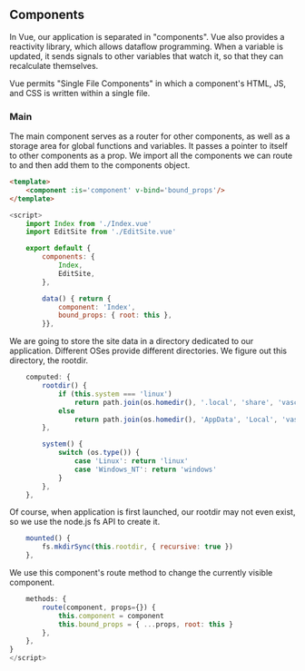 ## Components

In Vue, our application is separated in "components". Vue also provides a reactivity library, which allows dataflow programming. When a variable is updated, it sends signals to other variables that watch it, so that they can recalculate themselves.

Vue permits "Single File Components" in which a component's HTML, JS, and CSS is written within a single file.

### Main

The main component serves as a router for other components, as well as a storage area for global functions and variables. It passes a pointer to itself to other components as a prop. We import all the components we can route to and then add them to the components object.

```html src/components/Main.vue
<template>
    <component :is='component' v-bind='bound_props'/>
</template>
```

```javascript src/components/Main.vue
<script>
    import Index from './Index.vue'
    import EditSite from './EditSite.vue'

    export default {
        components: {
            Index,
            EditSite,
        },

        data() { return {
            component: 'Index',
            bound_props: { root: this },
        }},
```

We are going to store the site data in a  directory dedicated to our application. Different OSes provide different directories. We figure out this directory, the rootdir.

```javascript src/components/Main.vue
	computed: {
		rootdir() {
			if (this.system === 'linux')
				return path.join(os.homedir(), '.local', 'share', 'vascities')
			else
				return path.join(os.homedir(), 'AppData', 'Local', 'vascities')
		},

		system() {
			switch (os.type()) {
				case 'Linux': return 'linux'
				case 'Windows_NT': return 'windows'
			}
		},
	},
```

Of course, when application is first launched, our rootdir may not even exist, so we use the node.js fs API to create it.

```javascript src/components/Main.vue
	mounted() {
		fs.mkdirSync(this.rootdir, { recursive: true })
	},
```

We use this component's route method to change the currently visible component.

```javascript src/components/Main.vue
	methods: {
		route(component, props={}) {
			this.component = component
			this.bound_props = { ...props, root: this }
		},
	},
}
</script>
```

